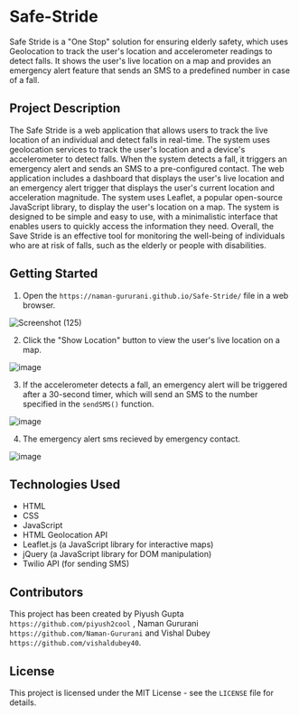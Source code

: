 # Safe-Stride
Safe Stride is a "One Stop" solution for ensuring elderly safety, which uses Geolocation to track the user's location and accelerometer readings to detect falls. It shows the user's live location on a map and provides an emergency alert feature that sends an SMS to a predefined number in case of a fall.

## Project Description

The Safe Stride is a web application that allows users to track the live location of an individual and detect falls in real-time. The system uses geolocation services to track the user's location and a device's accelerometer to detect falls. When the system detects a fall, it triggers an emergency alert and sends an SMS to a pre-configured contact. The web application includes a dashboard that displays the user's live location and an emergency alert trigger that displays the user's current location and acceleration magnitude. The system uses Leaflet, a popular open-source JavaScript library, to display the user's location on a map. The system is designed to be simple and easy to use, with a minimalistic interface that enables users to quickly access the information they need. Overall, the Save Stride is an effective tool for monitoring the well-being of individuals who are at risk of falls, such as the elderly or people with disabilities.

## Getting Started

1. Open the `https://naman-gururani.github.io/Safe-Stride/` file in a web browser.


![Screenshot (125)](https://user-images.githubusercontent.com/77580466/233870326-52f57f6e-19e6-4acf-860c-b0d502ef65ff.png)


2. Click the "Show Location" button to view the user's live location on a map.


![image](https://user-images.githubusercontent.com/77580466/233870184-8cf9e519-a8f2-49fa-8139-3785912194e4.png)


3. If the accelerometer detects a fall, an emergency alert will be triggered after a 30-second timer, which will send an SMS to the number specified in the `sendSMS()` function.


![image](https://user-images.githubusercontent.com/77580466/233869824-51fa0873-5a8e-4a3e-ba5c-8dacb351ddaa.png)


4. The emergency alert sms recieved by emergency contact.


![image](https://user-images.githubusercontent.com/77580466/233870245-ed4f0c49-5299-4329-8f02-37118bc51da7.png)


## Technologies Used

- HTML
- CSS
- JavaScript
- HTML Geolocation API
- Leaflet.js (a JavaScript library for interactive maps)
- jQuery (a JavaScript library for DOM manipulation)
- Twilio API (for sending SMS)

## Contributors

This project has been created by Piyush Gupta `https://github.com/piyush2cool` , Naman Gururani `https://github.com/Naman-Gururani` and Vishal Dubey `https://github.com/vishaldubey40`.

## License

This project is licensed under the MIT License - see the `LICENSE` file for details.

